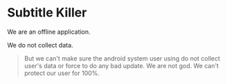 # Subtitle Killer

We are an offline application.

We do not collect data.

> But we can't make sure the android system user using do not collect user's data or force to do any bad update. We are not god. We can't protect our user for 100%.

